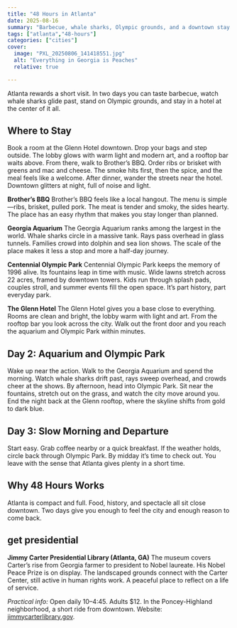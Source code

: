 ```yaml
---
title: "48 Hours in Atlanta"
date: 2025-08-16
summary: "Barbecue, whale sharks, Olympic grounds, and a downtown stay."
tags: ["atlanta","48-hours"]
categories: ["cities"]
cover:
  image: "PXL_20250806_141418551.jpg"
  alt: "Everything in Georgia is Peaches"
  relative: true

---
```


Atlanta rewards a short visit. In two days you can taste barbecue, watch whale sharks glide past, stand on Olympic grounds, and stay in a hotel at the center of it all.

## Where to Stay
Book a room at the Glenn Hotel downtown. Drop your bags and step outside. The lobby glows with warm light and modern art, and a rooftop bar waits above. From there, walk to Brother’s BBQ. Order ribs or brisket with greens and mac and cheese. The smoke hits first, then the spice, and the meal feels like a welcome. After dinner, wander the streets near the hotel. Downtown glitters at night, full of noise and light.

**Brother’s BBQ**
Brother’s BBQ feels like a local hangout. The menu is simple—ribs, brisket, pulled pork. The meat is tender and smoky, the sides hearty. The place has an easy rhythm that makes you stay longer than planned.

**Georgia Aquarium**
The Georgia Aquarium ranks among the largest in the world. Whale sharks circle in a massive tank. Rays pass overhead in glass tunnels. Families crowd into dolphin and sea lion shows. The scale of the place makes it less a stop and more a half-day journey.

**Centennial Olympic Park**
Centennial Olympic Park keeps the memory of 1996 alive. Its fountains leap in time with music. Wide lawns stretch across 22 acres, framed by downtown towers. Kids run through splash pads, couples stroll, and summer events fill the open space. It’s part history, part everyday park.

**The Glenn Hotel**
The Glenn Hotel gives you a base close to everything. Rooms are clean and bright, the lobby warm with light and art. From the rooftop bar you look across the city. Walk out the front door and you reach the aquarium and Olympic Park within minutes.

## Day 2: Aquarium and Olympic Park

Wake up near the action. Walk to the Georgia Aquarium and spend the morning. Watch whale sharks drift past, rays sweep overhead, and crowds cheer at the shows. By afternoon, head into Olympic Park. Sit near the fountains, stretch out on the grass, and watch the city move around you. End the night back at the Glenn rooftop, where the skyline shifts from gold to dark blue.

## Day 3: Slow Morning and Departure

Start easy. Grab coffee nearby or a quick breakfast. If the weather holds, circle back through Olympic Park. By midday it’s time to check out. You leave with the sense that Atlanta gives plenty in a short time.

## Why 48 Hours Works

Atlanta is compact and full. Food, history, and spectacle all sit close downtown. Two days give you enough to feel the city and enough reason to come back.



## get presidential


**Jimmy Carter Presidential Library (Atlanta, GA)**
The museum covers Carter’s rise from Georgia farmer to president to Nobel laureate. His Nobel Peace Prize is on display. The landscaped grounds connect with the Carter Center, still active in human rights work. A peaceful place to reflect on a life of service.


*Practical info:* Open daily 10–4:45. Adults \$12. In the Poncey-Highland neighborhood, a short ride from downtown. Website: [jimmycarterlibrary.gov](https://www.jimmycarterlibrary.gov).

